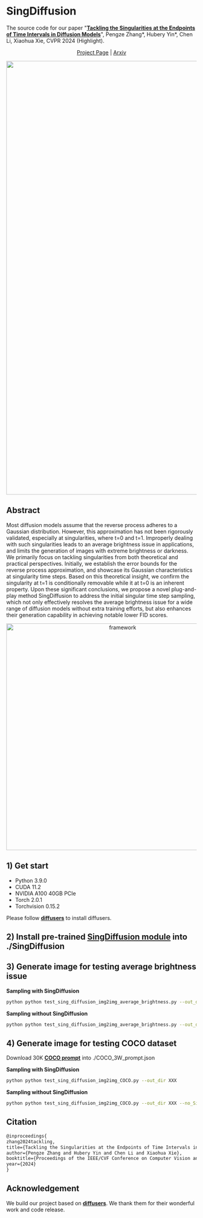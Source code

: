 # SingDiffusion

The source code for our paper "**[Tackling the Singularities at the Endpoints of Time Intervals in Diffusion Models](https://arxiv.org/pdf/2403.08381.pdf)**", Pengze Zhang*, Hubery Yin*, Chen Li, Xiaohua Xie, CVPR 2024 (Highlight).

<p align="center">
  <a href="https://pangzecheung.github.io/SingDiffusion/">Project Page</a> |
  <a href="https://arxiv.org/abs/2403.08381.pdf">Arxiv</a> 
</p>
<div align=center>
<img width="1148" alt="framework" src="https://github.com/PangzeCheung/SingDiffusion/assets/37894893/76fc771d-ec33-4fb5-ab03-ba5265f31a3b">
</div>

## Abstract

Most diffusion models assume that the reverse process adheres to a Gaussian distribution. However, this approximation has not been rigorously validated, especially at singularities, where t=0 and t=1. Improperly dealing with such singularities leads to an average brightness issue in applications, and limits the generation of images with extreme brightness or darkness. We primarily focus on tackling singularities from both theoretical and practical perspectives. Initially, we establish the error bounds for the reverse process approximation, and showcase its Gaussian characteristics at singularity time steps. Based on this theoretical insight, we confirm the singularity at t=1 is conditionally removable while it at t=0 is an inherent property. Upon these significant conclusions, we propose a novel plug-and-play method SingDiffusion to address the initial singular time step sampling, which not only effectively resolves the average brightness issue for a wide range of diffusion models without extra training efforts, but also enhances their generation capability in achieving notable lower FID scores. 

<div align=center>
<img width="600" alt="framework" src="https://github.com/PangzeCheung/SingDiffusion/assets/37894893/22c69fbf-ea8a-434c-8be5-0dfc27395a14">
</div>

## 1) Get start

* Python 3.9.0
* CUDA 11.2
* NVIDIA A100 40GB PCIe
* Torch 2.0.1
* Torchvision 0.15.2

Please follow **[diffusers](https://github.com/huggingface/diffusers)** to install diffusers.

## 2) Install pre-trained **[SingDiffusion module](https://drive.google.com/drive/folders/1wPZDRPcsnToRobu0ssBEg6cPV2TRGMAi?usp=sharing)** into ./SingDiffusion

## 3) Generate image for testing average brightness issue

**Sampling with SingDiffusion**
```bash
python python test_sing_diffusion_img2img_average_brightness.py --out_dir XXX 
```

**Sampling without SingDiffusion**
```bash
python python test_sing_diffusion_img2img_average_brightness.py --out_dir XXX --no_SingDiffusion
```

## 4) Generate image for testing COCO dataset

Download 30K **[COCO prompt](https://drive.google.com/file/d/1TcYgGyQ2hGRktuBcaeISKKXjTf99cqoW/view?usp=sharing)** into ./COCO_3W_prompt.json

**Sampling with SingDiffusion**
```bash
python python test_sing_diffusion_img2img_COCO.py --out_dir XXX 
```

**Sampling without SingDiffusion**
```bash
python python test_sing_diffusion_img2img_COCO.py --out_dir XXX --no_SingDiffusion
```


## Citation

```tex
@inproceedings{
zhang2024tackling,
title={Tackling the Singularities at the Endpoints of Time Intervals in Diffusion Models},
author={Pengze Zhang and Hubery Yin and Chen Li and Xiaohua Xie},
booktitle={Proceedings of the IEEE/CVF Conference on Computer Vision and Pattern Recognition (CVPR)},
year={2024}
}
```

## Acknowledgement 

We build our project based on **[diffusers](https://github.com/huggingface/diffusers)**. We thank them for their wonderful work and code release.
